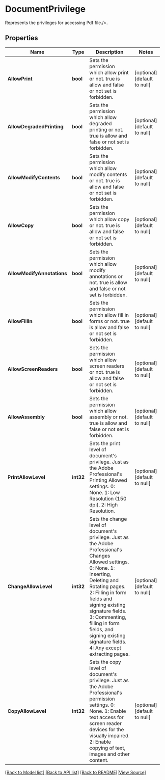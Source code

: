 # DocumentPrivilege
Represents the privileges for accessing Pdf file./>.

## Properties
Name | Type | Description | Notes
------------ | ------------- | ------------- | -------------
**AllowPrint** | **bool** | Sets the permission which allow print or not.  true is allow and false or not set is forbidden. | [optional] [default to null]
**AllowDegradedPrinting** | **bool** | Sets the permission which allow degraded printing or not.  true is allow and false or not set is forbidden. | [optional] [default to null]
**AllowModifyContents** | **bool** | Sets the permission which allow modify contents or not.  true is allow and false or not set is forbidden. | [optional] [default to null]
**AllowCopy** | **bool** | Sets the permission which allow copy or not.  true is allow and false or not set is forbidden. | [optional] [default to null]
**AllowModifyAnnotations** | **bool** | Sets the permission which allow modify annotations or not.  true is allow and false or not set is forbidden. | [optional] [default to null]
**AllowFillIn** | **bool** | Sets the permission which allow fill in forms or not.  true is allow and false or not set is forbidden. | [optional] [default to null]
**AllowScreenReaders** | **bool** | Sets the permission which allow screen readers or not.  true is allow and false or not set is forbidden. | [optional] [default to null]
**AllowAssembly** | **bool** | Sets the permission which allow assembly or not.  true is allow and false or not set is forbidden. | [optional] [default to null]
**PrintAllowLevel** | **int32** | Sets the print level of  document&#39;s privilege. Just as the Adobe Professional&#39;s Printing Allowed settings. 0: None. 1: Low Resolution (150 dpi). 2: High Resolution. | [optional] [default to null]
**ChangeAllowLevel** | **int32** | Sets the change level of  document&#39;s privilege. Just as the Adobe Professional&#39;s Changes Allowed settings. 0: None. 1: Inserting, Deleting and Rotating pages. 2: Filling in form fields and signing existing signature fields. 3: Commenting, filling in form fields, and signing existing signature fields. 4: Any except extracting pages. | [optional] [default to null]
**CopyAllowLevel** | **int32** | Sets the copy level of  document&#39;s privilege. Just as the Adobe Professional&#39;s permission settings. 0: None. 1: Enable text access for screen reader devices for the visually impaired. 2: Enable copying of text, images and other content. | [optional] [default to null]

[[Back to Model list]](../README.md#documentation-for-models) [[Back to API list]](../README.md#documentation-for-api-endpoints) [[Back to README]](../README.md)[[View Source]](../document_privilege.go)


